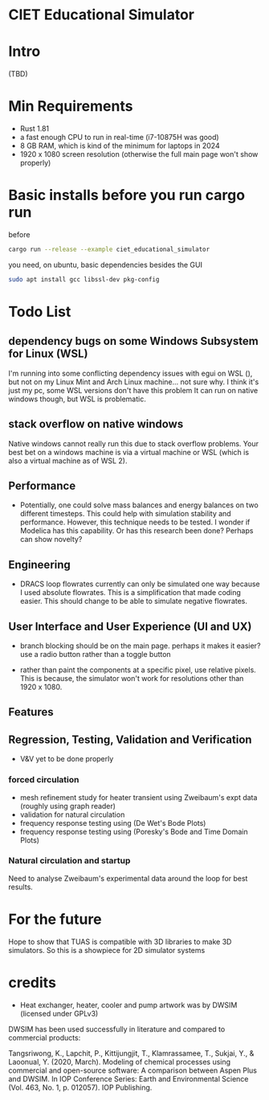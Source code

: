 # CIET Educational Simulator


# Intro 
(TBD) 

# Min Requirements 

- Rust 1.81
- a fast enough CPU to run in real-time (i7-10875H was good)
- 8 GB RAM, which is kind of the minimum for laptops in 2024
- 1920 x 1080 screen resolution (otherwise the full main page won't show properly)

# Basic installs before you run cargo run 

before
```bash
cargo run --release --example ciet_educational_simulator
```

you need, on ubuntu, basic dependencies besides the GUI

```bash
sudo apt install gcc libssl-dev pkg-config
```



# Todo List 

## dependency bugs on some Windows Subsystem for Linux (WSL)

I'm running into some conflicting dependency issues with 
egui on WSL (), but not on my Linux Mint and Arch Linux 
machine... not sure why. I think it's just 
my pc, some WSL versions don't have this 
problem It can run on native windows though, but WSL is problematic.

## stack overflow on native windows

Native windows cannot really run this due to stack overflow problems.
Your best bet on a windows machine is via a virtual machine or WSL
(which is also a virtual machine as of WSL 2).

## Performance

- Potentially, one could solve mass balances and energy balances on 
two different timesteps. This could help with simulation stability and 
performance. However, this technique needs to be tested. I wonder if Modelica 
has this capability. Or has this research been done? Perhaps can show novelty?


## Engineering 


- DRACS loop flowrates currently can only be simulated one way because 
I used absolute flowrates. This is a simplification that made coding easier.
This should change to be able to simulate negative flowrates. 


## User Interface and User Experience (UI and UX)


- branch blocking should be on the main page. perhaps it makes it easier?
use a radio button rather than a toggle button

- rather than paint the components at a specific pixel, use relative pixels.
This is because, the simulator won't work for resolutions other than 
1920 x 1080.


## Features


## Regression, Testing, Validation and Verification

- V&V yet to be done properly


### forced circulation 

- mesh refinement study for heater transient using Zweibaum's expt data (roughly using graph reader)
- validation for natural circulation 
- frequency response testing using (De Wet's Bode Plots)
- frequency response testing using (Poresky's Bode and Time Domain Plots)

### Natural circulation and startup

Need to analyse Zweibaum's experimental data around the loop for best 
results.


# For the future 

Hope to show that TUAS is compatible with 3D libraries to make 3D simulators.
So this is a showpiece for 2D simulator systems


# credits 


- Heat exchanger, heater, cooler and pump artwork was by DWSIM (licensed under 
GPLv3)

DWSIM has been used successfully in literature and compared to commercial 
products: 

Tangsriwong, K., Lapchit, P., Kittijungjit, T., Klamrassamee, T., 
Sukjai, Y., & Laoonual, Y. (2020, March). Modeling of chemical processes using 
commercial and open-source software: A comparison between Aspen Plus and 
DWSIM. In IOP Conference Series: Earth and Environmental 
Science (Vol. 463, No. 1, p. 012057). IOP Publishing.
